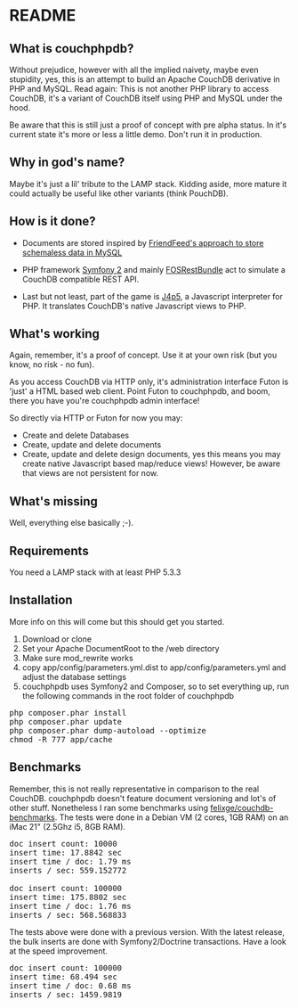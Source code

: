 README
======

What is couchphpdb?
-------------------

Without prejudice, however with all the implied naivety, maybe even stupidity, yes, this is an attempt to build an Apache CouchDB derivative in PHP and MySQL. Read again: This is not another PHP library to access CouchDB, it's a variant of CouchDB itself using PHP and MySQL under the hood.

Be aware that this is still just a proof of concept with pre alpha status. In it's current state it's more or less a little demo. Don't run it in production.

Why in god's name?
------------------

Maybe it's just a lil' tribute to the LAMP stack. Kidding aside, more mature it could actually be useful like other variants (think PouchDB). 

How is it done?
---------------

* Documents are stored inspired by [FriendFeed's approach to store schemaless data in MySQL](http://backchannel.org/blog/friendfeed-schemaless-mysql)

* PHP framework [Symfony 2](https://github.com/symfony/symfony) and mainly [FOSRestBundle](https://github.com/FriendsOfSymfony/FOSRestBundle) act to simulate a CouchDB compatible REST API.

* Last but not least, part of the game is [J4p5](https://github.com/walterra/J4p5Bundle), a Javascript interpreter for PHP. It translates CouchDB's native Javascript views to PHP.

What's working
--------------

Again, remember, it's a proof of concept. Use it at your own risk (but you know, no risk - no fun).

As you access CouchDB via HTTP only, it's administration interface Futon is 'just' a HTML based web client. Point Futon to couchphpdb, and boom, there you have you're couchphpdb admin interface!

So directly via HTTP or Futon for now you may:

* Create and delete Databases
* Create, update and delete documents
* Create, update and delete design documents, yes this means you may create native Javascript based map/reduce views! However, be aware that views are not persistent for now.

What's missing
--------------

Well, everything else basically ;-).

Requirements
------------

You need a LAMP stack with at least PHP 5.3.3

Installation
------------

More info on this will come but this should get you started.

1. Download or clone
2. Set your Apache DocumentRoot to the /web directory
3. Make sure mod_rewrite works
4. copy app/config/parameters.yml.dist to app/config/parameters.yml and adjust the database settings 
5. couchphpdb uses Symfony2 and Composer, so to set everything up, run the following commands in the root folder of couchphpdb

<pre>
php composer.phar install
php composer.phar update
php composer.phar dump-autoload --optimize
chmod -R 777 app/cache
</pre>

Benchmarks
----------

Remember, this is not really representative in comparison to the real CouchDB. couchphpdb doesn't feature document versioning and lot's of other stuff.
Nonetheless I ran some benchmarks using [felixge/couchdb-benchmarks](https://github.com/felixge/couchdb-benchmarks).
The tests were done in a Debian VM (2 cores, 1GB RAM) on an iMac 21" (2.5Ghz i5, 8GB RAM).

<pre>
doc insert count: 10000
insert time: 17.8842 sec
insert time / doc: 1.79 ms
inserts / sec: 559.152772

doc insert count: 100000
insert time: 175.8802 sec
insert time / doc: 1.76 ms
inserts / sec: 568.568833
</pre>

The tests above were done with a previous version. With the latest release, the bulk inserts are done with Symfony2/Doctrine transactions. Have a look at the speed improvement.

<pre>
doc insert count: 100000
insert time: 68.494 sec
insert time / doc: 0.68 ms
inserts / sec: 1459.9819
</pre>
